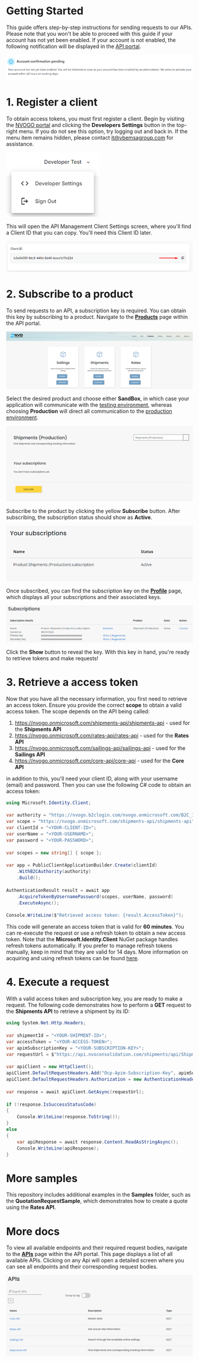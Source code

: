 # Getting Started

This guide offers step-by-step instructions for sending requests to our APIs. Please note that you won't be able to proceed with this guide if your account has not yet been enabled. If your account is not enabled, the following notification will be displayed in the [API portal](https://api-portal.nvoconsolidation.com/).

![alt text](images/not_activated_account.png)

# 1. Register a client

To obtain access tokens, you must first register a client. Begin by visiting the [NVOGO portal](https://nvogo.nvoconsolidation.com/) and clicking the **Developers Settings** button in the top-right menu. If you do not see this option, try logging out and back in. If the menu item remains hidden, please contact it@vbemsagroup.com for assistance.

![developers settings](images/developers_settings.png)

This will open the API Management Client Settings screen, where you'll find a Client ID that you can copy. You'll need this Client ID later.

![Copy Client Id](images/register_client.png)

# 2. Subscribe to a product

To send requests to an API, a subscription key is required. You can obtain this key by subscribing to a product. Navigate to the [**Products**](https://api-portal.nvoconsolidation.com/products) page within the API portal.

![Products overview](images/products_page.png)

Select the desired product and choose either **SandBox**, in which case your application will communicate with the [testing environment](https://nvogo-testing.nvoconsolidation.com), whereas choosing **Production** will direct all communication to the [production environment](https://nvogo.nvoconsolidation.com).

![Subscribe to a product](images/subscribe_to_a_product.png)

Subscribe to the product by clicking the yellow **Subscribe** button. After subscribing, the subscription status should show as **Active**.

![alt text](images/active_subscription.png)

Once subscribed, you can find the subscription key on the [**Profile**](https://api-portal.nvoconsolidation.com/profile) page, which displays all your subscriptions and their associated keys.

![Profile Page](images/profile_page.png)

Click the **Show** button to reveal the key. With this key in hand, you're ready to retrieve tokens and make requests!

# 3. Retrieve a access token

Now that you have all the necessary information, you first need to retrieve an access token. Ensure you provide the correct **scope** to obtain a valid access token. The scope depends on the API being called:

1. https://nvogo.onmicrosoft.com/shipments-api/shipments-api - used for the **Shipments API**
2. https://nvogo.onmicrosoft.com/rates-api/rates-api - used for the **Rates API**
3. https://nvogo.onmicrosoft.com/sailings-api/sailings-api - used for the **Sailings API**
4. https://nvogo.onmicrosoft.com/core-api/core-api - used for the **Core API**

in addition to this, you'll need your client ID, along with your username (email) and password. Then you can use the following C# code to obtain an access token:

```c#
using Microsoft.Identity.Client;

var authority = "https://nvogo.b2clogin.com/nvogo.onmicrosoft.com/B2C_1_ROPC/v2.0/";
var scope = "https://nvogo.onmicrosoft.com/shipments-api/shipments-api";
var clientId = "<YOUR-CLIENT-ID>";
var userName = "<YOUR-USERNAME>";
var password = "<YOUR-PASSWORD>";

var scopes = new string[] { scope };

var app = PublicClientApplicationBuilder.Create(clientId)
    .WithB2CAuthority(authority)
    .Build();

AuthenticationResult result = await app
    .AcquireTokenByUsernamePassword(scopes, userName, password)
    .ExecuteAsync();

Console.WriteLine($"Retrieved access token: {result.AccessToken}");
```

This code will generate an access token that is valid for **60 minutes**. You can re-execute the request or use a refresh token to obtain a new access token. Note that the **Microsoft.Identity.Client** NuGet package handles refresh tokens automatically. If you prefer to manage refresh tokens manually, keep in mind that they are valid for 14 days. More information on acquiring and using refresh tokens can be found [here](https://learn.microsoft.com/en-us/azure/active-directory-b2c/add-ropc-policy?tabs=app-reg-ga&pivots=b2c-user-flow#test-the-ropc-flow).

# 4. Execute a request

With a valid access token and subscription key, you are ready to make a request. The following code demonstrates how to perform a **GET** request to the **Shipments API** to retrieve a shipment by its ID:

```c#
using System.Net.Http.Headers;

var shipmentId = "<YOUR-SHIPMENT-ID>";
var accessToken = "<YOUR-ACCESS-TOKEN>";
var apimSubscriptionKey = "<YOUR-SUBSCRIPTION-KEY>";
var requestUrl = $"https://api.nvoconsolidation.com/shipments/api/Shipments/{shipmentId}";

var apiClient = new HttpClient();
apiClient.DefaultRequestHeaders.Add("Ocp-Apim-Subscription-Key", apimSubscriptionKey);
apiClient.DefaultRequestHeaders.Authorization = new AuthenticationHeaderValue("Bearer", accessToken);

var response = await apiClient.GetAsync(requestUrl);

if (!response.IsSuccessStatusCode)
{
    Console.WriteLine(response.ToString());
}
else
{
    var apiResponse = await response.Content.ReadAsStringAsync();
    Console.WriteLine(apiResponse);
}

```

# More samples

This repository includes additional examples in the **Samples** folder, such as the **QuotationRequestSample**, which demonstrates how to create a quote using the **Rates API**.

# More docs

To view all available endpoints and their required request bodies, navigate to the [**APIs**](https://api-portal.nvoconsolidation.com/apis) page within the API portal. This page displays a list of all available APIs. Clicking on any Api will open a detailed screen where you can see all endpoints and their corresponding request bodies.

![Api's page](images/apis_page.png)
